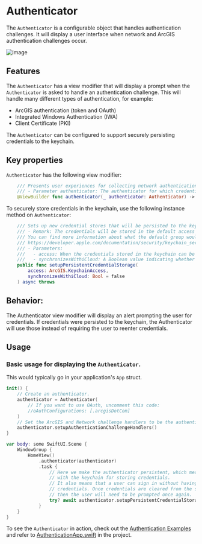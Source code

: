 # Authenticator

The `Authenticator` is a configurable object that handles authentication challenges. It will display a user interface when network and ArcGIS authentication challenges occur.

![image](https://user-images.githubusercontent.com/3998072/203615041-c887d5e3-bb64-469a-a76b-126059329e92.png)

## Features

The `Authenticator` has a view modifier that will display a prompt when the `Authenticator` is asked to handle an authentication challenge. This will handle many different types of authentication, for example:
  - ArcGIS authentication (token and OAuth)
  - Integrated Windows Authentication (IWA)
  - Client Certificate (PKI)

The `Authenticator` can be configured to support securely persisting credentials to the keychain.

## Key properties

`Authenticator` has the following view modifier:

```swift
    /// Presents user experiences for collecting network authentication credentials from the user.
    /// - Parameter authenticator: The authenticator for which credentials will be prompted.
    @ViewBuilder func authenticator(_ authenticator: Authenticator) -> some View
```

To securely store credentials in the keychain, use the following instance method on `Authenticator`:

```swift
    /// Sets up new credential stores that will be persisted to the keychain.
    /// - Remark: The credentials will be stored in the default access group of the keychain.
    /// You can find more information about what the default group would be here:
    /// https://developer.apple.com/documentation/security/keychain_services/keychain_items/sharing_access_to_keychain_items_among_a_collection_of_apps
    /// - Parameters:
    ///   - access: When the credentials stored in the keychain can be accessed.
    ///   - synchronizesWithiCloud: A Boolean value indicating whether the credentials are synchronized with iCloud.
    public func setupPersistentCredentialStorage(
        access: ArcGIS.KeychainAccess,
        synchronizesWithiCloud: Bool = false
    ) async throws
```

## Behavior:

The Authenticator view modifier will display an alert prompting the user for credentials. If credentials were persisted to the keychain, the Authenticator will use those instead of requiring the user to reenter credentials.

## Usage

### Basic usage for displaying the `Authenticator`.

This would typically go in your application's `App` struct.

```swift
init() {
    // Create an authenticator.
    authenticator = Authenticator(
        // If you want to use OAuth, uncomment this code:
        //oAuthConfigurations: [.arcgisDotCom]
    )
    // Set the ArcGIS and Network challenge handlers to be the authenticator we just created.
    authenticator.setupAuthenticationChallengeHandlers()
}

var body: some SwiftUI.Scene {
    WindowGroup {
        HomeView()
            .authenticator(authenticator)
            .task {
                // Here we make the authenticator persistent, which means that it will synchronize
                // with the keychain for storing credentials.
                // It also means that a user can sign in without having to be prompted for
                // credentials. Once credentials are cleared from the stores ("sign-out"),
                // then the user will need to be prompted once again.
                try? await authenticator.setupPersistentCredentialStorage(access: .whenUnlockedThisDeviceOnly)
            }
    }
}
```

To see the `Authenticator` in action, check out the [Authentication Examples](../../AuthenticationExample) and refer to [AuthenticationApp.swift](../../AuthenticationExample/AuthenticationExample/AuthenticationApp.swift) in the project.
